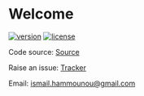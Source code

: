 # Welcome

[![version](https://img.shields.io/badge/version-py37|py38|py39|py310|py311-green.svg)](https://www.python.org/)
[![license](https://img.shields.io/badge/license-AGPLv3-blue.svg)](https://www.gnu.org/licenses/agpl-3.0)

Code source:
[Source](https://github.com/ismailhammounou/db2ixf)

Raise an issue:
[Tracker](https://github.com/ismailhammounou/db2ixf/issues)

Email:
[ismail.hammounou@gmail.com](https://gmail.com/mail/inbox)